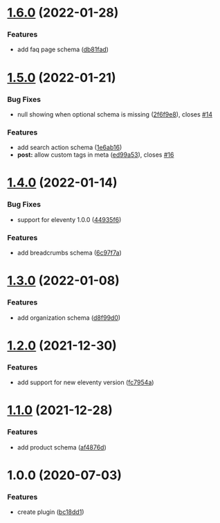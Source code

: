 # [1.6.0](https://github.com/quasibit/eleventy-plugin-schema/compare/v1.5.0...v1.6.0) (2022-01-28)


### Features

* add faq page schema ([db81fad](https://github.com/quasibit/eleventy-plugin-schema/commit/db81fad36d669b590063f14bbcd372e51a0ac0cc))

# [1.5.0](https://github.com/quasibit/eleventy-plugin-schema/compare/v1.4.0...v1.5.0) (2022-01-21)


### Bug Fixes

* null showing when optional schema is missing ([2f6f9e8](https://github.com/quasibit/eleventy-plugin-schema/commit/2f6f9e8d10a36685f1bfe688f313d45d1edddf22)), closes [#14](https://github.com/quasibit/eleventy-plugin-schema/issues/14)


### Features

* add search action schema ([1e6ab16](https://github.com/quasibit/eleventy-plugin-schema/commit/1e6ab1698834f66136dc164389067087a152e6ac))
* **post:** allow custom tags in meta ([ed99a53](https://github.com/quasibit/eleventy-plugin-schema/commit/ed99a53e67f311526ffad3abd9dd8bca3bb7a914)), closes [#16](https://github.com/quasibit/eleventy-plugin-schema/issues/16)

# [1.4.0](https://github.com/quasibit/eleventy-plugin-schema/compare/v1.3.0...v1.4.0) (2022-01-14)


### Bug Fixes

* support for eleventy 1.0.0 ([44935f6](https://github.com/quasibit/eleventy-plugin-schema/commit/44935f6f7bb2e88517a4ed8565936b29c2d7d411))


### Features

* add breadcrumbs schema ([6c97f7a](https://github.com/quasibit/eleventy-plugin-schema/commit/6c97f7a92a17d939492f2a6e1f246286542dc9fd))

# [1.3.0](https://github.com/quasibit/eleventy-plugin-schema/compare/v1.2.0...v1.3.0) (2022-01-08)


### Features

* add organization schema ([d8f99d0](https://github.com/quasibit/eleventy-plugin-schema/commit/d8f99d028e37c9ec6dade3c630e38120c7ae52e5))

# [1.2.0](https://github.com/quasibit/eleventy-plugin-schema/compare/v1.1.0...v1.2.0) (2021-12-30)


### Features

* add support for new eleventy version ([fc7954a](https://github.com/quasibit/eleventy-plugin-schema/commit/fc7954a0eb1390a9f58a8f00247f052b8219ac45))

# [1.1.0](https://github.com/quasibit/eleventy-plugin-schema/compare/v1.0.0...v1.1.0) (2021-12-28)


### Features

* add product schema ([af4876d](https://github.com/quasibit/eleventy-plugin-schema/commit/af4876d3bd39d2891e09b5d12682fe882d143292))

# 1.0.0 (2020-07-03)


### Features

* create plugin ([bc18dd1](https://github.com/quasibit/eleventy-plugin-schema/commit/bc18dd188576b9f601a069b4d11b082257d45de8))
